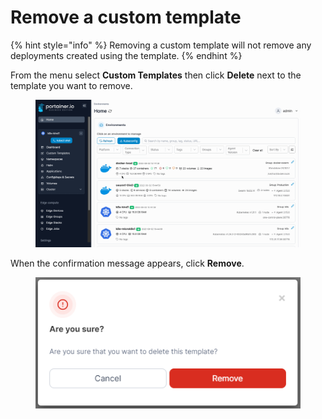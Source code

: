 # Remove a custom template

{% hint style="info" %}
Removing a custom template will not remove any deployments created using the template.
{% endhint %}

From the menu select **Custom Templates** then click **Delete** next to the template you want to remove.

<figure><img src="../../../.gitbook/assets/2.15-k8s_kubernetes_delete_custom_templates.gif" alt=""><figcaption></figcaption></figure>

When the confirmation message appears, click **Remove**.

<figure><img src="../../../.gitbook/assets/2.15-k8s-templates-remove-confirm.png" alt=""><figcaption></figcaption></figure>

